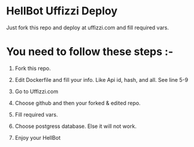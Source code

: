 # HellBot Uffizzi Deploy

Just fork this repo and deploy at uffizzi.com and fill required vars.

# You need to follow these steps :- 
1. Fork this repo.

2. Edit Dockerfile and fill your info. Like Api id, hash, and all. See line 5-9

3. Go to Uffizzi.com

4. Choose github and then your forked & edited repo.

5. Fill required vars.

6. Choose postgress database. Else it will not work.

7. Enjoy your HellBot
